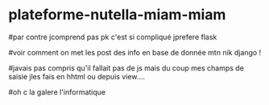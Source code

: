 # plateforme-nutella-miam-miam

#par contre jcomprend pas pk c'est si compliqué jprefere flask

#voir comment on met les post des info en base de donnée mtn nik django !

#javais pas compris qu'il fallait pas de js mais du coup mes champs de saisie jles fais en hhtml ou depuis view....

#oh c la galere l'informatique
